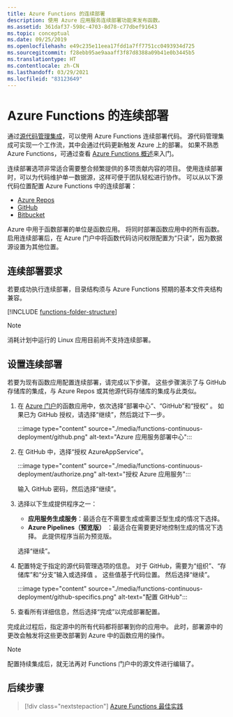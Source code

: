 ```yaml
---
title: Azure Functions 的连续部署
description: 使用 Azure 应用服务连续部署功能来发布函数。
ms.assetid: 361daf37-598c-4703-8d78-c77dbef91643
ms.topic: conceptual
ms.date: 09/25/2019
ms.openlocfilehash: e49c235e11eea17fdd1a7ff7751cc0493934d725
ms.sourcegitcommit: f28ebb95ae9aaaff3f87d8388a09b41e0b3445b5
ms.translationtype: HT
ms.contentlocale: zh-CN
ms.lasthandoff: 03/29/2021
ms.locfileid: "83123649"
---
```

# <a name="continuous-deployment-for-azure-functions"></a>Azure Functions 的连续部署

通过[源代码管理集成](functions-deployment-technologies.md#source-control)，可以使用 Azure Functions 连续部署代码。 源代码管理集成可实现一个工作流，其中会通过代码更新触发 Azure 上的部署。 如果不熟悉 Azure Functions，可通过查看 [Azure Functions 概述](functions-overview.md)来入门。

连续部署选项非常适合需要整合频繁提供的多项贡献内容的项目。 使用连续部署时，可以为代码维护单一数据源，这样可便于团队轻松进行协作。 可以从以下源代码位置配置 Azure Functions 中的连续部署：

* [Azure Repos](https://azure.microsoft.com/services/devops/repos/)
* [GitHub](https://github.com)
* [Bitbucket](https://bitbucket.org/)

Azure 中用于函数部署的单位是函数应用。 将同时部署函数应用中的所有函数。 启用连续部署后，在 Azure 门户中将函数代码访问权限配置为“只读”，因为数据源设置为其他位置。

## <a name="requirements-for-continuous-deployment"></a>连续部署要求

若要成功执行连续部署，目录结构须与 Azure Functions 预期的基本文件夹结构兼容。

[!INCLUDE [functions-folder-structure](../../includes/functions-folder-structure.md)]

>[!NOTE]  
> 消耗计划中运行的 Linux 应用目前尚不支持连续部署。 

## <a name="set-up-continuous-deployment"></a><a name="credentials"></a>设置连续部署

若要为现有函数应用配置连续部署，请完成以下步骤。 这些步骤演示了与 GitHub 存储库的集成，与 Azure Repos 或其他源代码存储库的集成与此类似。

1. 在 [Azure 门户](https://portal.azure.com)的函数应用中，依次选择“部署中心”、“GitHub”和“授权”  。 如果已为 GitHub 授权，请选择“继续”，然后跳过下一步。 

    :::image type="content" source="./media/functions-continuous-deployment/github.png" alt-text="Azure 应用服务部署中心":::

3. 在 GitHub 中，选择“授权 AzureAppService”。

    :::image type="content" source="./media/functions-continuous-deployment/authorize.png" alt-text="授权 Azure 应用服务":::

    输入 GitHub 密码，然后选择“继续”。

4. 选择以下生成提供程序之一：

    * **应用服务生成服务**：最适合在不需要生成或需要泛型生成的情况下选择。
    * **Azure Pipelines（预览版）** ：最适合在需要更好地控制生成的情况下选择。 此提供程序当前为预览版。

    选择“继续”。

5. 配置特定于指定的源代码管理选项的信息。 对于 GitHub，需要为“组织”、“存储库”和“分支”输入或选择值  。 这些值基于代码位置。 然后选择“继续”。

    :::image type="content" source="./media/functions-continuous-deployment/github-specifics.png" alt-text="配置 GitHub":::

6. 查看所有详细信息，然后选择“完成”以完成部署配置。

完成此过程后，指定源中的所有代码都将部署到你的应用中。 此时，部署源中的更改会触发将这些更改部署到 Azure 中的函数应用的操作。

> [!NOTE]
> 配置持续集成后，就无法再对 Functions 门户中的源文件进行编辑了。

## <a name="next-steps"></a>后续步骤

> [!div class="nextstepaction"]
> [Azure Functions 最佳实践](functions-best-practices.md)
